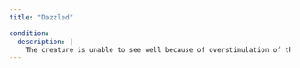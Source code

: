 ```yaml
---
title: "Dazzled"

condition:
  description: |
    The creature is unable to see well because of overstimulation of the eyes. A dazzled creature takes a -1 penalty on attack rolls, _search_ checks, and _spot_ checks.
---
```


